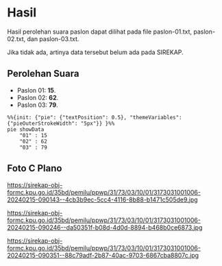 # Hasil

Hasil perolehan suara paslon dapat dilihat pada file paslon-01.txt, paslon-02.txt, dan paslon-03.txt.

Jika tidak ada, artinya data tersebut belum ada pada SIREKAP.

## Perolehan Suara

 * Paslon 01: **15**.
 * Paslon 02: **62**.
 * Paslon 03: **79**.

```mermaid
%%{init: {"pie": {"textPosition": 0.5}, "themeVariables": {"pieOuterStrokeWidth": "5px"}} }%%
pie showData
    "01" : 15
    "02" : 62
    "03" : 79
```
## Foto C Plano

https://sirekap-obj-formc.kpu.go.id/35bd/pemilu/ppwp/31/73/03/10/01/3173031001006-20240215-090143--4cb3b9ec-5cc4-4116-8b88-b1471c505de9.jpg

https://sirekap-obj-formc.kpu.go.id/35bd/pemilu/ppwp/31/73/03/10/01/3173031001006-20240215-090246--da50351f-b08d-4d0d-8894-b468b0ce6873.jpg

https://sirekap-obj-formc.kpu.go.id/35bd/pemilu/ppwp/31/73/03/10/01/3173031001006-20240215-090351--88c79adf-2b87-40ac-9703-6867cba8807c.jpg
